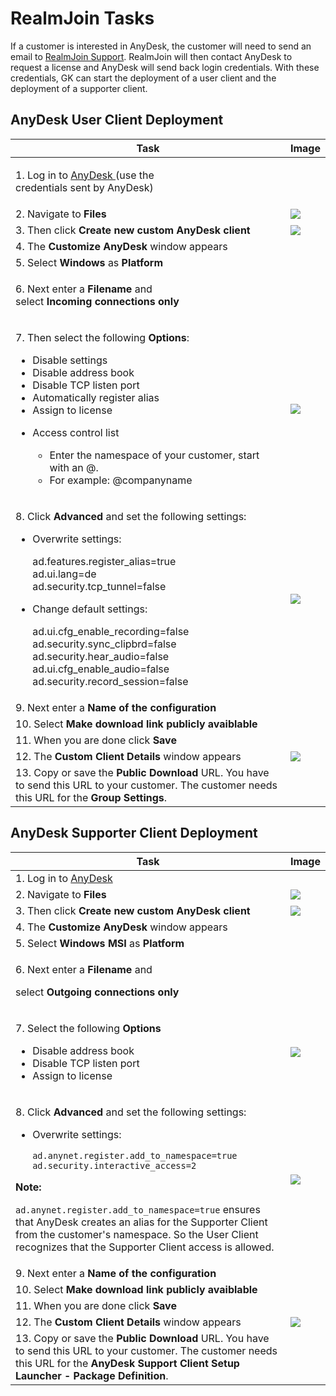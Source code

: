 # RealmJoin Tasks

If a customer is interested in AnyDesk, the customer will need to send an email to [RealmJoin Support](mailto:support@realmjoin.com). RealmJoin will then contact AnyDesk to request a license and AnyDesk will send back login credentials. With these credentials, GK can start the deployment of a user client and the deployment of a supporter client.

## AnyDesk User Client Deployment

| Task                                                                                                                                                                                                                                                                                                                                                                                                                                  | Image                                           |
| ------------------------------------------------------------------------------------------------------------------------------------------------------------------------------------------------------------------------------------------------------------------------------------------------------------------------------------------------------------------------------------------------------------------------------------- | ----------------------------------------------- |
| <p>1. Log in to <a href="https://my.anydesk.com/login">AnyDesk </a>(use the<br>credentials sent by AnyDesk)</p>                                                                                                                                                                                                                                                                                                                       |                                                 |
| 2. Navigate to **Files**                                                                                                                                                                                                                                                                                                                                                                                                              | ![](<../../../.gitbook/assets/image (83).png>)  |
| 3. Then click **Create new custom AnyDesk client**                                                                                                                                                                                                                                                                                                                                                                                    | ![](<../../../.gitbook/assets/image (79).png>)  |
| 4. The **Customize AnyDesk** window appears                                                                                                                                                                                                                                                                                                                                                                                           |                                                 |
| 5. Select **Windows** as **Platform**                                                                                                                                                                                                                                                                                                                                                                                                 |                                                 |
| <p>6. Next enter a <strong>Filename</strong> and<br>select <strong>Incoming connections only</strong></p>                                                                                                                                                                                                                                                                                                                             |                                                 |
| <p>7. Then select the following <strong>Options</strong>:<br></p><ul><li>Disable settings</li><li>Disable address book</li><li>Disable TCP listen port</li><li>Automatically register alias</li><li>Assign to license</li><li><p>Access control list</p><ul><li>Enter the namespace of your customer, start with an @.</li><li>For example: @companyname</li></ul></li></ul>                                                          | ![](<../../../.gitbook/assets/image (146).png>) |
| <p>8. Click <strong>Advanced</strong> and set the following settings:</p><ul><li><p>Overwrite settings:</p><p>ad.features.register_alias=true<br>ad.ui.lang=de<br>ad.security.tcp_tunnel=false<br></p></li><li><p>Change default settings:</p><p>ad.ui.cfg_enable_recording=false<br>ad.security.sync_clipbrd=false<br>ad.security.hear_audio=false<br>ad.ui.cfg_enable_audio=false<br>ad.security.record_session=false</p></li></ul> | ![](<../../../.gitbook/assets/image (255).png>) |
| 9. Next enter a **Name of the configuration**                                                                                                                                                                                                                                                                                                                                                                                         |                                                 |
| 10. Select **Make download link publicly avaiblable**                                                                                                                                                                                                                                                                                                                                                                                 |                                                 |
| 11. When you are done click **Save**                                                                                                                                                                                                                                                                                                                                                                                                  |                                                 |
| 12. The **Custom Client Details** window appears                                                                                                                                                                                                                                                                                                                                                                                      | ![](<../../../.gitbook/assets/image (143).png>) |
| 13. Copy or save the **Public Download** URL. You have to send this URL to your customer. The customer needs this URL for the **Group Settings**.                                                                                                                                                                                                                                                                                     |                                                 |

## AnyDesk Supporter Client Deployment

| Task                                                                                                                                                                                                                                                                                                                                                                                                                                                                                 | Image                                           |
| ------------------------------------------------------------------------------------------------------------------------------------------------------------------------------------------------------------------------------------------------------------------------------------------------------------------------------------------------------------------------------------------------------------------------------------------------------------------------------------ | ----------------------------------------------- |
| 1. Log in to [AnyDesk](https://my.anydesk.com/login)                                                                                                                                                                                                                                                                                                                                                                                                                                 |                                                 |
| 2. Navigate to **Files**                                                                                                                                                                                                                                                                                                                                                                                                                                                             | ![](<../../../.gitbook/assets/image (83).png>)  |
| 3. Then click **Create new custom AnyDesk client**                                                                                                                                                                                                                                                                                                                                                                                                                                   | ![](<../../../.gitbook/assets/image (79).png>)  |
| 4. The **Customize AnyDesk** window appears                                                                                                                                                                                                                                                                                                                                                                                                                                          |                                                 |
| 5. Select **Windows MSI** as **Platform**                                                                                                                                                                                                                                                                                                                                                                                                                                            |                                                 |
| <p>6. Next enter a <strong>Filename</strong> and</p><p>select <strong>Outgoing connections only</strong></p>                                                                                                                                                                                                                                                                                                                                                                         |                                                 |
| <p>7. Select the following <strong>Options</strong></p><ul><li>Disable address book</li><li>Disable TCP listen port</li><li>Assign to license</li></ul>                                                                                                                                                                                                                                                                                                                              | ![](<../../../.gitbook/assets/image (161).png>) |
| <p>8. Click <strong>Advanced</strong> and set the following settings:</p><ul><li><p>Overwrite settings:</p><p><code>ad.anynet.register.add_to_namespace=true ad.security.interactive_access=2</code></p></li></ul><p><strong>Note:</strong></p><p><code>ad.anynet.register.add_to_namespace=true</code> ensures that AnyDesk creates an alias for the Supporter Client from the customer's namespace. So the User Client recognizes that the Supporter Client access is allowed.</p> | ![](<../../../.gitbook/assets/image (68).png>)  |
| 9. Next enter a **Name of the configuration**                                                                                                                                                                                                                                                                                                                                                                                                                                        |                                                 |
| 10. Select **Make download link publicly avaiblable**                                                                                                                                                                                                                                                                                                                                                                                                                                |                                                 |
| 11. When you are done click **Save**                                                                                                                                                                                                                                                                                                                                                                                                                                                 |                                                 |
| 12. The **Custom Client Details** window appears                                                                                                                                                                                                                                                                                                                                                                                                                                     | ![](<../../../.gitbook/assets/image (230).png>) |
| 13. Copy or save the **Public Download** URL. You have to send this URL to your customer. The customer needs this URL for the **AnyDesk Support Client Setup Launcher - Package Definition**.                                                                                                                                                                                                                                                                                        |                                                 |
